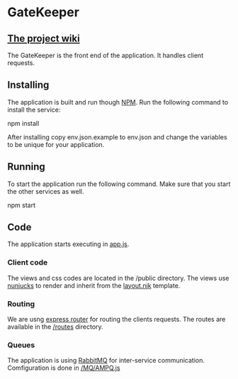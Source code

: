 # GateKeeper
## [The project wiki](https://microrecruitment.github.io/)
The GateKeeper is the front end of the application. It handles client requests.

## Installing
The application is built and run though [NPM](https://www.npmjs.com/). Run the following command to install the service:

npm install

After installing copy env.json.example to env.json and change the variables to be unique for your application. 

## Running
To start the application run the following command. Make sure that you start the other services as well.

npm start

## Code
The application starts executing in [app.js](https://github.com/MicroRecruitment/GateKeeper/app.js).

### Client code
The views and css codes are located in the /public directory. The views use [nunjucks](https://mozilla.github.io/nunjucks/) to render and inherit from the [layout.njk](https://github.com/MicroRecruitment/GateKeeper/public/views/layout.njk) template.

### Routing 
We are usng [express router](https://expressjs.com/en/guide/routing.html) for routing the clients requests. The routes are available in the [/routes](https://github.com/MicroRecruitment/GateKeeper/routes) directory.

### Queues
The application is using [RabbitMQ](https://www.rabbitmq.com/) for inter-service communication. Comfiguration is done in [/MQ/AMPQ.js](https://github.com/MicroRecruitment/GateKeeper/MQ/AMPQ.js)
